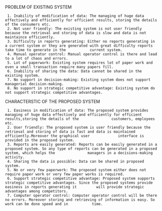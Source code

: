 PROBLEM OF EXISTING SYSTEM

     1. Inability of modification of data: The managing of huge data effectively and efficiently for efficient results, storing the details of the consumers etc. 
     2. Not user friendly: The existing system is not user friendly because the retrieval and storing of data is slow and data is not maintaince efficiently.
     3. Difficulty in reports generating: Either no reports generating in a current system or they are generated with great difficulty reports take time to generate in the           current system.
     4. Manual operator control: Manual operator control is there and lead to a lot of chaos and errors.
     5. Lot of paperwork: Existing system requires lot of paper work and even a small transaction require many papers fill. 
     6. Inability of sharing the data: Data cannot be shared in the existing system. 
     7. No support in decision-making: Existing system does not support managerial decision-making.
     8. No support in strategic competitive advantage: Existing system do not support strategic competitive advantages.

CHARACTERSTIC OF THE PROPOSED SYSTEM

     1. Easiness in modification of data: The proposed system provides managing of huge data effectively and efficiently for efficient results,storing the details of the               customers, employees etc. 
     2. User friendly: The proposed system is user friendly because the retrieval and storing of data is fast and data is maintained efficiently.Moreover the graphical user             interface is provided in the proposed system.
     3. Reports are easily generated: Reports can be easily generated in a proposed system. So any type of reports can be generated in a proposed system, which helps the               managers in a decisions-making activity.
     4. Sharing the data is possible: Data can be shared in proposed system.
     5. No or very few paperwork: The proposed system either does not require paper work or very few paper works is required.
     6. Support strategic competitive advantage: Proposed system supports strategic competitive advantages. Since the proposed systems provide easiness in reports generating it         will provide strategic advantages among competitors.
     7. Computer operator control: Computer operator control will be there no errors. Moreover storing and retrieving of information is easy. So work can be done speed and in           time.
